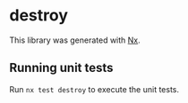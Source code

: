# destroy

This library was generated with [Nx](https://nx.dev).

## Running unit tests

Run `nx test destroy` to execute the unit tests.
